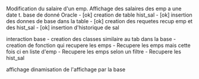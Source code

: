 Modification du salaire d'un emp.
Affichage des salaires des emp a une date t. 
base de donné Oracle
    - [ok] creation de table hist_sal
    - [ok] insertion des donnes de base dans la table
    - [ok] creation des requetes  recup emp et des hist_sal
    - [ok] insertion d'historique de sal 

interaction base 
    - creation des classes similaire au tab dans la base
    - creation de fonction qui recupere les emps
    - Recupere les emps mais cette fois ci en liste d'emp
    - Recupere les emps selon un filtre
    - Recupere les hist_sal

affichage
dinamisation de l'affichage par la base